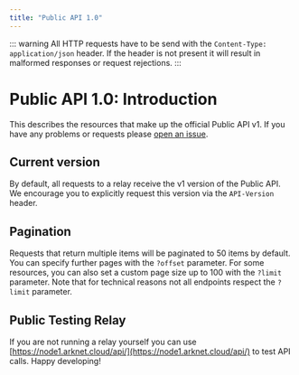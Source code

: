 ```yaml
---
title: "Public API 1.0"
---
```


::: warning
All HTTP requests have to be send with the `Content-Type: application/json` header. If the header is not present it will result in malformed responses or request rejections.
:::

# Public API 1.0: Introduction

This describes the resources that make up the official Public API v1. If you have any problems or requests please [open an issue](https://github.com/ArkEcosystem/core/issues/new/choose).

## Current version

By default, all requests to a relay receive the v1 version of the Public API. We encourage you to explicitly request this version via the `API-Version` header.

## Pagination

Requests that return multiple items will be paginated to 50 items by default. You can specify further pages with the `?offset` parameter. For some resources, you can also set a custom page size up to 100 with the `?limit` parameter. Note that for technical reasons not all endpoints respect the `?limit` parameter.

## Public Testing Relay

If you are not running a relay yourself you can use [https://node1.arknet.cloud/api/](https://node1.arknet.cloud/api/) to test API calls. Happy developing!
